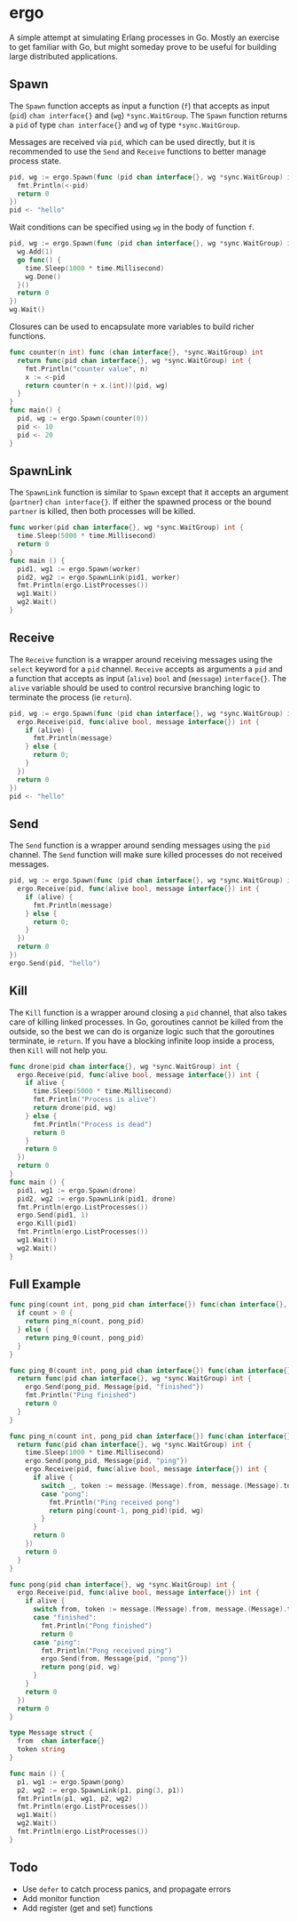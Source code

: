 # ergo
A simple attempt at simulating Erlang processes in Go. Mostly an exercise to get familiar with Go, but might someday prove to be useful for building large distributed applications.

## Spawn
The `Spawn` function accepts as input a function (`f`) that accepts as input (`pid`) `chan interface{}` and (`wg`)  `*sync.WaitGroup`. The `Spawn` function returns a `pid` of type `chan interface{}` and `wg` of type `*sync.WaitGroup`.

Messages are received via `pid`, which can be used directly, but it is recommended to use the `Send` and `Receive` functions to better manage process state.
```go
pid, wg := ergo.Spawn(func (pid chan interface{}, wg *sync.WaitGroup) int {
  fmt.Println(<-pid)
  return 0
})
pid <- "hello"
```

Wait conditions can be specified using `wg` in the body of function `f`.
```go
pid, wg := ergo.Spawn(func (pid chan interface{}, wg *sync.WaitGroup) int {
  wg.Add(1)
  go func() {
    time.Sleep(1000 * time.Millisecond)
    wg.Done()
  }()
  return 0
})
wg.Wait()
```

Closures can be used to encapsulate more variables to build richer functions.
```go
func counter(n int) func (chan interface{}, *sync.WaitGroup) int
  return func(pid chan interface{}, wg *sync.WaitGroup) int {
    fmt.Println("counter value", n)
    x := <-pid
    return counter(n + x.(int))(pid, wg)
  }
}
func main() {
  pid, wg := ergo.Spawn(counter(0))
  pid <- 10
  pid <- 20
}
```

## SpawnLink
The `SpawnLink` function is similar to `Spawn` except that it accepts an argument (`partner`) `chan interface{}`. If either the spawned process or the bound `partner` is killed, then both processes will be killed.
```go
func worker(pid chan interface{}, wg *sync.WaitGroup) int {
  time.Sleep(5000 * time.Millisecond)
  return 0
}
func main () {
  pid1, wg1 := ergo.Spawn(worker)
  pid2, wg2 := ergo.SpawnLink(pid1, worker)
  fmt.Println(ergo.ListProcesses())
  wg1.Wait()
  wg2.Wait()
}
```

## Receive
The `Receive` function is a wrapper around receiving messages using the `select` keyword for a `pid` channel. `Receive` accepts as arguments a `pid` and a function that accepts as input (`alive`) `bool` and (`message`) `interface{}`. The `alive` variable should be used to control recursive branching logic to terminate the process (ie `return`).
```go
pid, wg := ergo.Spawn(func (pid chan interface{}, wg *sync.WaitGroup) int {
  ergo.Receive(pid, func(alive bool, message interface{}) int {
    if (alive) {
      fmt.Println(message)
    } else {
      return 0;
    }
  })
  return 0
})
pid <- "hello"
```

## Send
The `Send` function is a wrapper around sending messages using the `pid` channel. The `Send` function will make sure killed processes do not received messages.
```go
pid, wg := ergo.Spawn(func (pid chan interface{}, wg *sync.WaitGroup) int {
  ergo.Receive(pid, func(alive bool, message interface{}) int {
    if (alive) {
      fmt.Println(message)
    } else {
      return 0;
    }
  })
  return 0
})
ergo.Send(pid, "hello")
```

## Kill
The `Kill` function is a wrapper around closing a `pid` channel, that also takes care of killing linked processes. In Go, goroutines cannot be killed from the outside, so the best we can do is organize logic such that the goroutines terminate, ie `return`. If you have a blocking infinite loop inside a process, then `Kill` will not help you.
```go
func drone(pid chan interface{}, wg *sync.WaitGroup) int {
  ergo.Receive(pid, func(alive bool, message interface{}) int {
    if alive {
      time.Sleep(5000 * time.Millisecond)
      fmt.Println("Process is alive")
      return drone(pid, wg)
    } else {
      fmt.Println("Process is dead")
      return 0
    }
    return 0
  })
  return 0
}
func main () {
  pid1, wg1 := ergo.Spawn(drone)
  pid2, wg2 := ergo.SpawnLink(pid1, drone)
  fmt.Println(ergo.ListProcesses())
  ergo.Send(pid1, 1)
  ergo.Kill(pid1)
  fmt.Println(ergo.ListProcesses())
  wg1.Wait()
  wg2.Wait()
}
```

## Full Example

```go
func ping(count int, pong_pid chan interface{}) func(chan interface{}, *sync.WaitGroup) int {
  if count > 0 {
    return ping_n(count, pong_pid)
  } else {
    return ping_0(count, pong_pid)
  }
}

func ping_0(count int, pong_pid chan interface{}) func(chan interface{}, *sync.WaitGroup) int {
  return func(pid chan interface{}, wg *sync.WaitGroup) int {
    ergo.Send(pong_pid, Message{pid, "finished"})
    fmt.Println("Ping finished")
    return 0
  }
}

func ping_n(count int, pong_pid chan interface{}) func(chan interface{}, *sync.WaitGroup) int {
  return func(pid chan interface{}, wg *sync.WaitGroup) int {
    time.Sleep(1000 * time.Millisecond)
    ergo.Send(pong_pid, Message{pid, "ping"})
    ergo.Receive(pid, func(alive bool, message interface{}) int {
      if alive {
        switch _, token := message.(Message).from, message.(Message).token; token {
        case "pong":
          fmt.Println("Ping received pong")
          return ping(count-1, pong_pid)(pid, wg)
        }
      }
      return 0
    })
    return 0
  }
}

func pong(pid chan interface{}, wg *sync.WaitGroup) int {
  ergo.Receive(pid, func(alive bool, message interface{}) int {
    if alive {
      switch from, token := message.(Message).from, message.(Message).token; token {
      case "finished":
        fmt.Println("Pong finished")
        return 0
      case "ping":
        fmt.Println("Pong received ping")
        ergo.Send(from, Message{pid, "pong"})
        return pong(pid, wg)
      }
    }
    return 0
  })
  return 0
}

type Message struct {
  from  chan interface{}
  token string
}

func main () {
  p1, wg1 := ergo.Spawn(pong)
  p2, wg2 := ergo.SpawnLink(p1, ping(3, p1))
  fmt.Println(p1, wg1, p2, wg2)
  fmt.Println(ergo.ListProcesses())
  wg1.Wait()
  wg2.Wait()
  fmt.Println(ergo.ListProcesses())
}
```

## Todo
- Use `defer` to catch process panics, and propagate errors
- Add monitor function
- Add register (get and set) functions
